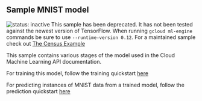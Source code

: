 Sample MNIST model
------------------

![status: inactive](https://img.shields.io/badge/status-inactive-red.svg)
This sample has been deprecated. It has not been tested against the newest version of TensorFlow. When running `gcloud ml-engine` commands be sure to use `--runtime-version 0.12`. For a maintained sample check out [The Census Example](../census)


This sample contains various stages of the model used in the Cloud Machine Learning API documentation.

For training this model, follow the training quickstart [here](https://cloud.google.com/ml/docs/quickstarts/training)

For predicting instances of MNIST data from a trained model, follow the prediction quickstart [here](https://cloud.google.com/ml/docs/quickstarts/prediction)
